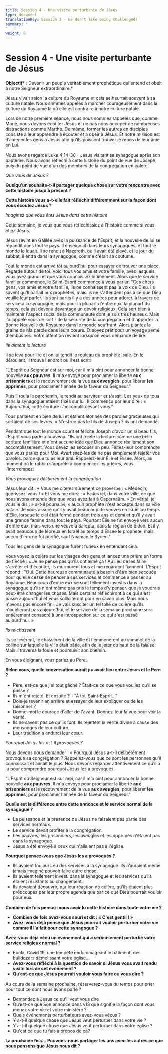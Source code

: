 ```yaml
---
title: Session 4 - Une visite perturbante de Jésus
type: document
translationKey: Session 3 - We don't like being challenged!
summary: "
"
weight: 6
---
```

# Session 4 - Une visite perturbante de Jésus

**Objectif*** : Devenir un peuple véritablement prophétique qui entend et obéit à notre Seigneur extraordinaire.*

Jésus vivait selon la culture du Royaume et cela se heurtait souvent à sa culture natale. Nous sommes appelés à marcher courageusement dans la culture du Royaume là où elle est contraire à notre culture natale.

Lors de notre première séance, nous nous sommes rappelés que, comme Marie, nous devons écouter Jésus et ne pas nous occuper de nombreuses distractions comme Marthe. De même, former les autres en disciples consiste à leur apprendre à écouter et à obéir à Jésus. Et notre mission est d’amener les gens à Jésus afin qu’ils puissent trouver le repos de leur âme en Lui.

Nous avons regardé Luke 4:14-30 - Jésus visitant sa synagogue après son baptême. Nous avons réfléchi à cette histoire du point de vue de Joseph, puis du point de vue d'un des membres de la congrégation en colère.

*Que vous dit Jésus ?*

**Quelqu’un souhaite-t-il partager quelque chose sur votre rencontre avec cette histoire jusqu’à présent ?**

**Cette histoire vous a-t-elle fait réfléchir différemment sur la façon dont vous écoutez Jésus ?**

*Imaginez que vous êtes Jésus dans cette histoire*

Cette semaine, je veux que vous réfléchissiez à l’histoire comme si vous étiez Jésus.

Jésus revint en Galilée avec la puissance de l'Esprit, et la nouvelle de lui se répandit dans tout le pays. Il enseignait dans leurs synagogues, et tout le monde le louait. Il se rendit à Nazareth, où il avait été élevé, et le jour du sabbat, il entra dans la synagogue, comme c'était sa coutume.

Tout le monde est arrivé tôt aujourd'hui pour essayer de trouver une place. Regarde autour de toi. Voici tous vos amis et votre famille, avec lesquels vous avez grandi et que vous connaissez intimement. Alors que le service familier commence, le Saint-Esprit commence à vous parler. "Ces chers gens, vos amis et votre famille, ils ne connaissent pas la voix de Dieu. Ils savent qu'Il parlait aux prophètes, mais ils ne s'attendent pas à ce que Dieu veuille leur parler. Ils sont partis il y a des années pour adorer. à travers ce service à la synagogue, mais pour la plupart d'entre eux, la plupart du temps, cela est devenu davantage un devoir religieux. Cela sert bien à maintenir l'aspect social de la communauté dont je suis très heureux. Mais j'ai appelé vous de sortir de la sécurité de la congrégation et d'apporter la Bonne Nouvelle du Royaume dans le monde souffrant. Alors plantez la graine de Ma parole dans leurs cœurs. Et soyez prêt pour un voyage semé d'embûches. Votre attention revient lorsqu’on vous demande de lire.

*Ils aiment la lecture*

Il se leva pour lire et on lui tendit le rouleau du prophète Isaïe. En le déroulant, il trouva l'endroit où il est écrit:

“L'Esprit du Seigneur est sur moi, car il m'a oint pour annoncer la bonne nouvelle **aux pauvres**. Il m'a envoyé pour proclamer la liberté **aux prisonniers** et le recouvrement de la vue **aux aveugles**, pour libérer **les opprimés**, pour proclamer l'année de la faveur du Seigneur.”

Puis il roula le parchemin, le rendit au serviteur et s'assit. Les yeux de tous dans la synagogue étaient fixés sur lui. Il commença par leur dire : « Aujourd’hui, cette écriture s’accomplit devant vous.”

Tous parlaient en bien de lui et étaient étonnés des paroles gracieuses qui sortaient de ses lèvres. « N'est-ce pas le fils de Joseph ? ils ont demandé.

Pendant que tout le monde sourit et félicite Joseph d'avoir un si beau fils, l'Esprit vous parle à nouveau. "Ils ont rejeté la lecture comme une belle écriture familière et n'ont aucune idée que Dieu annonce réellement son accomplissement. Vous devez les secouer un peu. Faites-leur comprendre que vous parlez pour Moi. Avertissez-les de ne pas simplement rejeter vos paroles. parce que tu es leur ami. Rappelez-leur Élie et Élisée. Alors, au moment où le rabbin s'apprête à commencer les prières, vous l'interrompez:

*Vous provoquez délibérément la congrégation*

Jésus leur dit : « Vous me citerez sûrement ce proverbe : « Médecin, guérissez-vous ! » Et vous me direz : « Faites ici, dans votre ville, ce que nous avons entendu dire que vous avez fait à Capernaüm. » En vérité, je vous le dis : » a-t-il poursuivi, « aucun prophète n'est accepté dans sa ville natale. Je vous assure qu'il y avait beaucoup de veuves en Israël au temps d'Élie, lorsque le ciel était fermé pendant trois ans et demi et qu'il y avait une grande famine dans tout le pays. Pourtant Élie ne fut envoyé vers aucun d’entre eux, mais vers une veuve à Sarepta, dans la région de Sidon. Et il y avait beaucoup de lépreux en Israël au temps d'Élisée le prophète, mais aucun d'eux ne fut purifié, sauf Naaman le Syrien.”

Tous les gens de la synagogue furent furieux en entendant cela.

Vous voyez la colère sur les visages des gens et lancez une prière en forme de flèche : « Je ne pense pas qu'ils ont aimé ça ! Au lieu de les faire s'arrêter et d'écouter, ils murmurent tous et me regardent fixement. L'Esprit répond : "Oui. Cette heureuse communauté a besoin d'être bien secouée pour qu'elle cesse de penser à ses services et commence à penser au Royaume. Beaucoup d'entre eux se sont tellement investis dans la synagogue qu'ils n'ont même pas pris le temps d'y penser. que je voudrais peut-être changer les choses. Mais certains réfléchiront à ce qui s'est passé aujourd'hui et vous solliciteront pour en savoir plus. Mais nous n'avons pas encore fini. Je vais susciter un tel tollé de colère qu'ils n'oublieront pas aujourd'hui, et le service de la semaine prochaine sera entièrement consacré à une introspection sur ce qui s'est passé aujourd'hui. »

*Ils te chassent*

Ils se levèrent, le chassèrent de la ville et l'emmenèrent au sommet de la colline sur laquelle la ville était bâtie, afin de le jeter du haut de la falaise. Mais il traversa la foule et poursuivit son chemin.

En vous éloignant, vous parlez au Père.

**Selon vous, quelle conversation aurait pu avoir lieu entre Jésus et le Père ?**

-   Père, est-ce que j'ai tout gâché ? Était-ce ce que vous vouliez qu’il se passe ?
-   Ils m'ont rejeté. Et ensuite ? – "À toi, Saint-Esprit..."
-   Dois-je revenir en arrière et essayer de leur expliquer ou de les raisonner ?
-   Donne-moi le courage d'aller de l'avant. Donnez-leur la vue pour voir la vérité.
-   Ils ne savent pas ce qu'ils font. Ils rejettent la vérité divine à cause des mensonges de leur culture.
-   Leur tradition a endurci leur cœur.

*Pourquoi Jésus les a-t-il provoqués ?*

Nous devons nous demander : « Pourquoi Jésus a-t-il délibérément provoqué sa congrégation ? Rappelez-vous que ce sont les personnes qu’il connaissait et aimait le plus. Nous devons regarder attentivement ce qu’il a lu pour comprendre pourquoi Jésus les a provoqués.

“L'Esprit du Seigneur est sur moi, car il m'a oint pour annoncer la bonne nouvelle **aux pauvres**. Il m'a envoyé pour proclamer la liberté **aux prisonniers** et le recouvrement de la vue **aux aveugles**, pour libérer **les opprimés**, pour proclamer l'année de la faveur du Seigneur.”

**Quelle est la différence entre cette annonce et le service normal de la synagogue ?**

-   La puissance et la présence de Jésus ne faisaient pas partie des services normaux.
-   Le service devait profiter à la congrégation.
-   Les pauvres, les prisonniers, les aveugles et les opprimés n'étaient pas dans la synagogue.
-   Jésus a été envoyé à ceux qui n'allaient pas à l'église.

**Pourquoi pensez-vous que Jésus les a provoqués ?**

-   Ils avaient toujours eu des services à la synagogue. Ils n’auraient même jamais imaginé pouvoir faire autre chose.
-   Ils avaient tellement investi dans la synagogue et les services qu’ils étaient résistants au changement.
-   Ils devaient découvrir, par leur réaction de colère, qu’ils étaient plus préoccupés par leur propre agenda que par ce que Dieu pourrait vouloir pour eux.

**Combien de fois pensez-vous avoir lu cette histoire dans toute votre vie ?**

-   **Combien de fois avez-vous souri et dit : « C'est gentil ! »**
-   **Avez-vous déjà pensé que Jésus pourrait vouloir perturber votre vie comme il l'a fait pour cette synagogue ?**

**Avez-vous déjà vécu un événement qui a sérieusement perturbé votre service religieux normal ?**

-   Ebola, Covid 19, une tempête endommageant le bâtiment, des bulldozers démolissant votre église...
-   **Avez-vous réfléchi à la question de savoir si Jésus vous avait rendu visite lors de cet événement ?**
-   **Qu’est-ce que Jésus pourrait vouloir vous faire ou vous dire ?**

Au cours de la semaine prochaine, réserverez-vous du temps pour prier pour tout ce dont nous avons parlé ?

-   Demandez à Jésus ce qu'il veut vous dire
-   Qu’est-ce que Son annonce dans v18 que signifie la façon dont vous menez votre vie et votre ministère ?
-   Quels événements perturbateurs avez-vous vécus ?
-   Y a-t-il quelque chose que Jésus veut perturber dans votre vie ?
-   Y a-t-il quelque chose que Jésus veut perturber dans votre église ?
-   Qu'est ce que tu fais à propos de ça?

**La prochaine fois... Pouvons-nous partager les uns avec les autres ce que nous pensons que Jésus nous dit ?**

